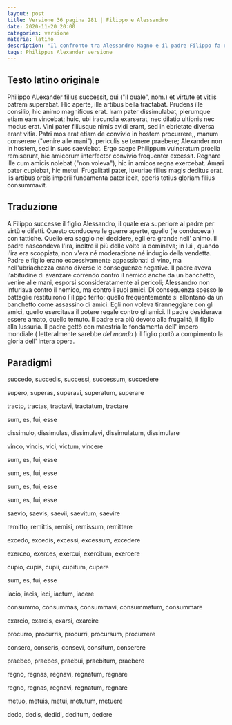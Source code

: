 ```yaml
---
layout: post
title: Versione 36 pagina 281 | Filippo e Alessandro
date: 2020-11-20 20:00
categories: versione
materia: latino
description: "Il confronto tra Alessandro Magno e il padre Filippo fa risaltare l' eccezionalità del primo, sia nelle virtù, sia nei difetti"
tags: Philippus Alexander versione
---
```

## Testo latino originale

Philippo ALexander filius successit, qui ("il quale", nom.) et virtute et vitiis patrem superabat. Hic aperte, ille artibus bella tractabat. Prudens ille consilio, hic animo magnificus erat. Iram pater dissimulabat, plerumque etiam eam vincebat; huic, ubi iracundia exarserat, nec dilatio ultionis nec modus erat. Vini pater filiusque nimis avidi erant, sed in ebrietate diversa erant vitia. Patri mos erat etiam de convivio in hostem procurrere,, manum conserere ("venire alle mani"), periculis se temere praebere; Alexander non in hostem, sed in suos saeviebat. Ergo saepe Philippum vulneratum proelia remiserunt, hic amicorum interfector convivio frequenter excessit. Regnare ille cum amicis nolebat ("non voleva"), hic in amicos regna exercebat. Amari pater cupiebat, hic metui. Frugalitati pater, luxuriae filius magis deditus erat. Iis artibus orbis imperii fundamenta pater iecit, operis totius gloriam filius consummavit.

## Traduzione

A Filippo successe il figlio Alessandro, il quale era superiore al padre per virtù e difetti. Questo conduceva le guerre aperte, quello (le conduceva ) con tattiche. Quello era saggio nel decidere, egli era grande nell' animo. Il padre nascondeva l'ira, inoltre il più delle volte la dominava;  in lui , quando l'ira era scoppiata, non v'era né moderazione né indugio della vendetta. Padre e figlio erano eccessivamente appassionati di vino, ma nell'ubriachezza erano diverse le conseguenze negative. Il padre aveva l'abitudine di avanzare correndo contro il nemico anche da un banchetto, venire alle mani, esporsi sconsideratamente ai pericoli; Alessandro non infuriava contro il nemico, ma contro i suoi amici. Di conseguenza spesso le battaglie restituirono Filippo ferito; quello frequentemente si allontanò da un banchetto come assassino di amici. Egli non voleva tiranneggiare con gli amici, quello esercitava il potere regale contro gli amici. Il padre desiderava essere amato, quello temuto. Il padre era più devoto alla frugalità, il figlio alla lussuria. Il padre gettò con maestria le fondamenta dell' impero mondiale ( letteralmente sarebbe _del mondo_ ) il figlio portò a compimento la gloria dell' intera opera.

## Paradigmi

succedo, succedis, successi, successum, succedere

supero, superas, superavi, superatum, superare

tracto, tractas, tractavi, tractatum, tractare

sum, es, fui, esse

dissimulo, dissimulas, dissimulavi, dissimulatum, dissimulare

vinco, vincis, vici, victum, vincere

sum, es, fui, esse

sum, es, fui, esse

sum, es, fui, esse

sum, es, fui, esse

saevio, saevis, saevii, saevitum, saevire

remitto, remittis, remisi, remissum, remittere

excedo, excedis, excessi, excessum, excedere

exerceo, exerces, exercui, exercitum, exercere

cupio, cupis, cupii, cupitum, cupere

sum, es, fui, esse

iacio, iacis, ieci, iactum, iacere

consummo, consummas, consummavi, consummatum, consummare

exarcio, exarcis, exarsi, exarcire

procurro, procurris, procurri, procursum, procurrere

consero, conseris, consevi, consitum, conserere

praebeo, praebes, praebui, praebitum, praebere

regno, regnas, regnavi, regnatum, regnare

regno, regnas, regnavi, regnatum, regnare

metuo, metuis, metui, metutum, metuere

dedo, dedis, dedidi, deditum, dedere